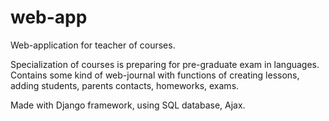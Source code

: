 # web-app
Web-application for teacher of courses.

Specialization of courses is preparing for pre-graduate exam in languages. Contains some kind of web-journal with functions of creating lessons, adding students, parents contacts, homeworks, exams.

Made with Django framework, using SQL database, Ajax.
